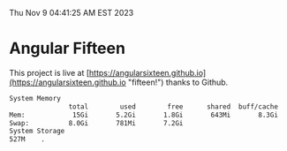Thu Nov  9 04:41:25 AM EST 2023

# Angular Fifteen


This project is live at [https://angularsixteen.github.io](https://angularsixteen.github.io "fifteen!") thanks to Github.

```bash
System Memory
               total        used        free      shared  buff/cache   available
Mem:            15Gi       5.2Gi       1.8Gi       643Mi       8.3Gi       8.9Gi
Swap:          8.0Gi       781Mi       7.2Gi
System Storage
527M	.
